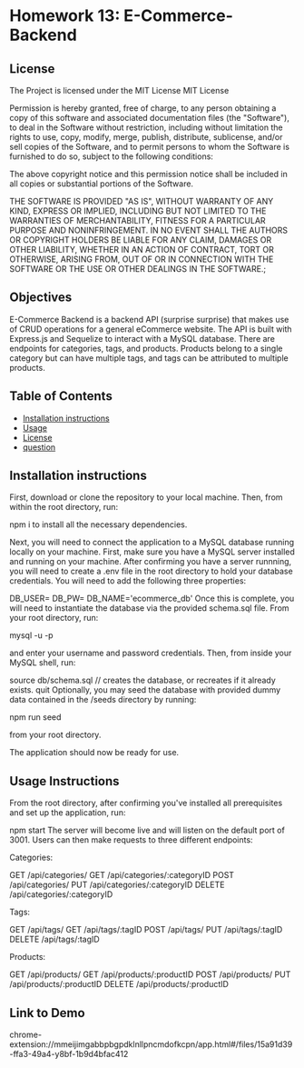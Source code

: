 # Homework 13: E-Commerce-Backend

## License

The Project is licensed under the MIT License
MIT License

Permission is hereby granted, free of charge, to any person obtaining a copy
of this software and associated documentation files (the "Software"), to deal
in the Software without restriction, including without limitation the rights
to use, copy, modify, merge, publish, distribute, sublicense, and/or sell
copies of the Software, and to permit persons to whom the Software is
furnished to do so, subject to the following conditions:

The above copyright notice and this permission notice shall be included in all
copies or substantial portions of the Software.

THE SOFTWARE IS PROVIDED "AS IS", WITHOUT WARRANTY OF ANY KIND, EXPRESS OR
IMPLIED, INCLUDING BUT NOT LIMITED TO THE WARRANTIES OF MERCHANTABILITY,
FITNESS FOR A PARTICULAR PURPOSE AND NONINFRINGEMENT. IN NO EVENT SHALL THE
AUTHORS OR COPYRIGHT HOLDERS BE LIABLE FOR ANY CLAIM, DAMAGES OR OTHER
LIABILITY, WHETHER IN AN ACTION OF CONTRACT, TORT OR OTHERWISE, ARISING FROM,
OUT OF OR IN CONNECTION WITH THE SOFTWARE OR THE USE OR OTHER DEALINGS IN THE
SOFTWARE.;

## Objectives

E-Commerce Backend is a backend API (surprise surprise) that makes use of CRUD operations for a general eCommerce website. The API is built with Express.js and Sequelize to interact with a MySQL database. There are endpoints for categories, tags, and products. Products belong to a single category but can have multiple tags, and tags can be attributed to multiple products.

## Table of Contents

- [Installation instructions](#installationinstructions)
- [Usage](#usage)
- [License](#license)
- [question](#Questions)

## Installation instructions

First, download or clone the repository to your local machine. Then, from within the root directory, run:

npm i
to install all the necessary dependencies.

Next, you will need to connect the application to a MySQL database running locally on your machine. First, make sure you have a MySQL server installed and running on your machine. After confirming you have a server runnning, you will need to create a .env file in the root directory to hold your database credentials. You will need to add the following three properties:

DB_USER=<username>
DB_PW=<password>
DB_NAME='ecommerce_db'
Once this is complete, you will need to instantiate the database via the provided schema.sql file. From your root directory, run:

mysql -u <username> -p

and enter your username and password credentials. Then, from inside your MySQL shell, run:

source db/schema.sql // creates the database, or recreates if it already exists.
quit
Optionally, you may seed the database with provided dummy data contained in the /seeds directory by running:

npm run seed

from your root directory.

The application should now be ready for use.

## Usage Instructions

From the root directory, after confirming you've installed all prerequisites and set up the application, run:

npm start
The server will become live and will listen on the default port of 3001. Users can then make requests to three different endpoints:

Categories:

GET /api/categories/
GET /api/categories/:categoryID
POST /api/categories/
PUT /api/categories/:categoryID
DELETE /api/categories/:categoryID

Tags:

GET /api/tags/
GET /api/tags/:tagID
POST /api/tags/
PUT /api/tags/:tagID
DELETE /api/tags/:tagID

Products:

GET /api/products/
GET /api/products/:productID
POST /api/products/
PUT /api/products/:productID
DELETE /api/products/:productID

## Link to Demo

chrome-extension://mmeijimgabbpbgpdklnllpncmdofkcpn/app.html#/files/15a91d39-ffa3-49a4-y8bf-1b9d4bfac412
